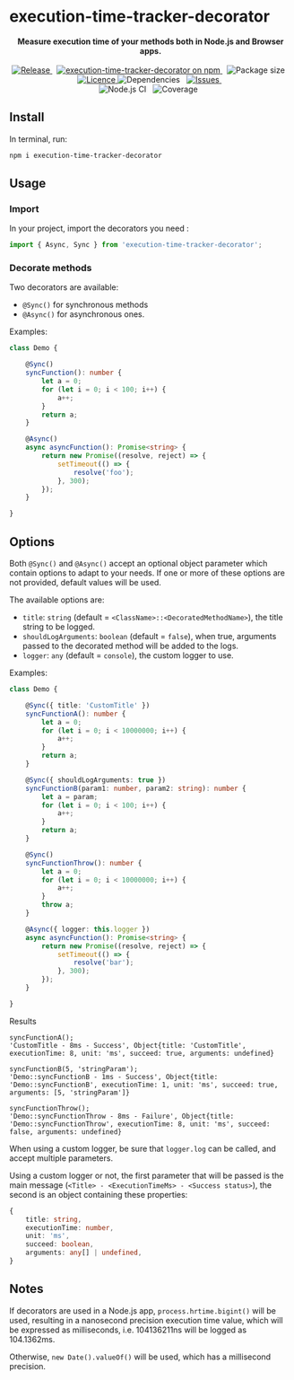 # execution-time-tracker-decorator

<p style="text-align: center;">
	<b>Measure execution time of your methods both in Node.js and Browser apps.</b>
	<br/>
	<br/>
	<a href="https://github.com/JasonMejane/execution-time-tracker-decorator">
		<img src="https://img.shields.io/github/v/release/JasonMejane/execution-time-tracker-decorator" alt="Release" />
	</a>&nbsp;
	<a href="https://www.npmjs.com/execution-time-tracker-decorator">
    	<img src="https://img.shields.io/npm/v/execution-time-tracker-decorator.svg?logo=npm&logoColor=fff&label=NPM+package&color=limegreen" alt="execution-time-tracker-decorator on npm" />
	</a>&nbsp;
	<span>
		<img src="https://img.shields.io/bundlephobia/min/execution-time-tracker-decorator" alt="Package size" />
	</span>&nbsp;
	<a href="https://github.com/JasonMejane/execution-time-tracker-decorator/blob/master/LICENSE">
		<img src="https://img.shields.io/github/license/JasonMejane/execution-time-tracker-decorator" alt="Licence" />
	</a>
	<span>
		<img src="https://img.shields.io/badge/dependencies-0-success" alt="Dependencies" />
	</span>&nbsp;
	<a href="https://github.com/JasonMejane/execution-time-tracker-decorator/issues">
		<img src="https://img.shields.io/github/issues/JasonMejane/execution-time-tracker-decorator" alt="Issues" />
	</a>&nbsp;
	<br/>
	<span>
		<img src="https://github.com/JasonMejane/execution-time-tracker-decorator/actions/workflows/nodejs_ci_master.yml/badge.svg" alt="Node.js CI" />
	</span>&nbsp;
	<span>
		<img src="https://img.shields.io/badge/coverage-93%25-success" alt="Coverage" />
	</span>&nbsp;
</p>

## Install

In terminal, run:
```sh
npm i execution-time-tracker-decorator
```

## Usage

### Import

In your project, import the decorators you need :
```typescript
import { Async, Sync } from 'execution-time-tracker-decorator';
```

### Decorate methods

Two decorators are available:
- `@Sync()` for synchronous methods
- `@Async()` for asynchronous ones.

Examples:
```typescript
class Demo {

    @Sync()
	syncFunction(): number {
		let a = 0;
		for (let i = 0; i < 100; i++) {
			a++;
		}
		return a;
	}

    @Async()
    async asyncFunction(): Promise<string> {
		return new Promise((resolve, reject) => {
			setTimeout(() => {
				resolve('foo');
			}, 300);
		});
	}

}
```


## Options

Both `@Sync()` and `@Async()` accept an optional object parameter which contain options to adapt to your needs. If one or more of these options are not provided, default values will be used.

The available options are:
- `title`: `string` (default = `<ClassName>::<DecoratedMethodName>`), the title string to be logged.
- `shouldLogArguments`: `boolean` (default = `false`), when true, arguments passed to the decorated method will be added to the logs.
- `logger`: `any` (default = `console`), the custom logger to use.

Examples:
```typescript
class Demo {

    @Sync({ title: 'CustomTitle' })
	syncFunctionA(): number {
		let a = 0;
		for (let i = 0; i < 10000000; i++) {
			a++;
		}
		return a;
	}

    @Sync({ shouldLogArguments: true })
	syncFunctionB(param1: number, param2: string): number {
		let a = param;
		for (let i = 0; i < 100; i++) {
			a++;
		}
		return a;
	}

    @Sync()
	syncFunctionThrow(): number {
		let a = 0;
		for (let i = 0; i < 10000000; i++) {
			a++;
		}
		throw a;
	}

    @Async({ logger: this.logger })
	async asyncFunction(): Promise<string> {
		return new Promise((resolve, reject) => {
			setTimeout(() => {
				resolve('bar');
			}, 300);
		});
	}

}
```

Results
```console
syncFunctionA();
'CustomTitle - 8ms - Success', Object{title: 'CustomTitle', executionTime: 8, unit: 'ms', succeed: true, arguments: undefined}

syncFunctionB(5, 'stringParam');
'Demo::syncFunctionB - 1ms - Success', Object{title: 'Demo::syncFunctionB', executionTime: 1, unit: 'ms', succeed: true, arguments: [5, 'stringParam']}

syncFunctionThrow();
'Demo::syncFunctionThrow - 8ms - Failure', Object{title: 'Demo::syncFunctionThrow', executionTime: 8, unit: 'ms', succeed: false, arguments: undefined}
```

When using a custom logger, be sure that `logger.log` can be called, and accept multiple parameters.

Using a custom logger or not, the first parameter that will be passed is the main message (`<Title> - <ExecutionTimeMs> - <Success status>`), the second is an object containing these properties:
```typescript
{
	title: string,
	executionTime: number,
	unit: 'ms',
	succeed: boolean,
	arguments: any[] | undefined,
}
```

## Notes

If decorators are used in a Node.js app, `process.hrtime.bigint()` will be used, resulting in a nanosecond precision execution time value, which will be expressed as milliseconds, i.e. 104136211ns will be logged as 104.1362ms.

Otherwise, `new Date().valueOf()` will be used, which has a millisecond precision.
